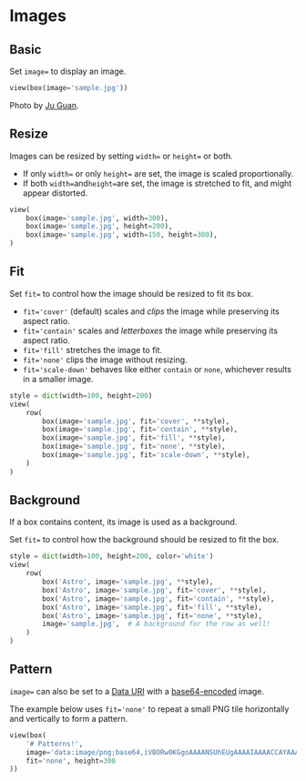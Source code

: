 # Images



## Basic

Set `image=` to display an image.


```py
view(box(image='sample.jpg'))
```


Photo by [Ju Guan](https://unsplash.com/@guanju223?utm_source=unsplash&utm_medium=referral&utm_content=creditCopyText).


## Resize

Images can be resized by setting `width=` or `height=` or both.

- If only `width=` or only `height=` are set, the image is scaled proportionally.
- If both `width=`and`height=`are set, the image is stretched to fit, and might appear distorted.


```py
view(
    box(image='sample.jpg', width=300),
    box(image='sample.jpg', height=200),
    box(image='sample.jpg', width=150, height=300),
)
```


## Fit

Set `fit=` to control how the image should be resized to fit its box.

- `fit='cover'` (default) scales and *clips* the image while preserving its aspect ratio.
- `fit='contain'` scales and *letterboxes* the image while preserving its aspect ratio.
- `fit='fill'` stretches the image to fit.
- `fit='none'` clips the image without resizing.
- `fit='scale-down'` behaves like either `contain` or `none`, whichever results in a smaller image.


```py
style = dict(width=100, height=200)
view(
    row(
        box(image='sample.jpg', fit='cover', **style),
        box(image='sample.jpg', fit='contain', **style),
        box(image='sample.jpg', fit='fill', **style),
        box(image='sample.jpg', fit='none', **style),
        box(image='sample.jpg', fit='scale-down', **style),
    )
)
```


## Background

If a box contains content, its image is used as a background.

Set `fit=` to control how the background should be resized to fit the box.


```py
style = dict(width=100, height=200, color='white')
view(
    row(
        box('Astro', image='sample.jpg', **style),
        box('Astro', image='sample.jpg', fit='cover', **style),
        box('Astro', image='sample.jpg', fit='contain', **style),
        box('Astro', image='sample.jpg', fit='fill', **style),
        box('Astro', image='sample.jpg', fit='none', **style),
        image='sample.jpg',  # A background for the row as well!
    )
)
```


## Pattern

`image=` can also be set to a [Data URI](https://developer.mozilla.org/en-US/docs/Web/HTTP/Basics_of_HTTP/Data_URIs)
with a [base64-encoded](https://en.wikipedia.org/wiki/Base64) image.

The example below uses `fit='none'` to repeat a small PNG tile horizontally and vertically to form a pattern.


```py
view(box(
    '# Patterns!',
    image='data:image/png;base64,iVBORw0KGgoAAAANSUhEUgAAAAIAAAACCAYAAABytg0kAAAAEUlEQVQIHWNggIBiEGUFxJUABisBJ85jLc8AAAAASUVORK5CYII=',
    fit='none', height=300
))
```

